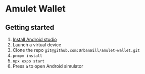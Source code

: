 # Amulet Wallet

## Getting started

1. [Install Android studio](https://developer.android.com/studio)
2. Launch a virtual device
3. Clone the repo `git@github.com:UrbanWill/amulet-wallet.git`
4. `pnmpm install`
5. `npx expo start`
6. Press `a` to open Android simulator

